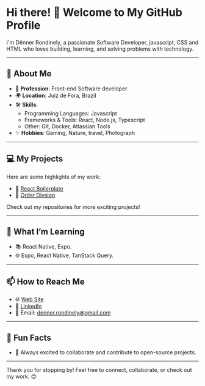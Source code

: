 # Hi there! 👋 Welcome to My GitHub Profile  

I'm Dênner Rondinely, a passionate Software Developer, javascript, CSS and HTML who loves building, learning, and solving problems with technology.  

---

## 🚀 About Me  
- 🌟 **Profession**: Front-end Software developer 
- 🌍 **Location**: Juiz de Fora, Brazil 
- 🛠️ **Skills**:  
  - Programming Languages: Javascript  
  - Frameworks & Tools: React, Node.js, Typescript 
  - Other: Git, Docker, Atlassian Tools 
- ✨ **Hobbies**:  Gaming, Nature, travel, Photograph

---

## 💻 My Projects  
Here are some highlights of my work:  
- 🔗 [React Boilerplate](https://github.com/dennerrondinely/react-boilerplate)  
- 🔗 [Order Divsion](https://github.com/dennerrondinely/order-division)

Check out my repositories for more exciting projects!  

---

## 🌱 What I’m Learning  
- 📚 React Native, Expo.  
- 🌐 Expo, React Native, TanStack Query.  

---

## 📫 How to Reach Me  
- 🌐 [Web Site](https://dennerrondinely.netlify.app/)
- 💼 [LinkedIn](https://linkedin.com/in/your-profile)
- 📧 Email: [denner.rondinely@gmail.com](denner.rondinely@gmail.com)  

---

## 🎯 Fun Facts  
- 🌟 Always excited to collaborate and contribute to open-source projects.  

---

Thank you for stopping by! Feel free to connect, collaborate, or check out my work. 😊  
